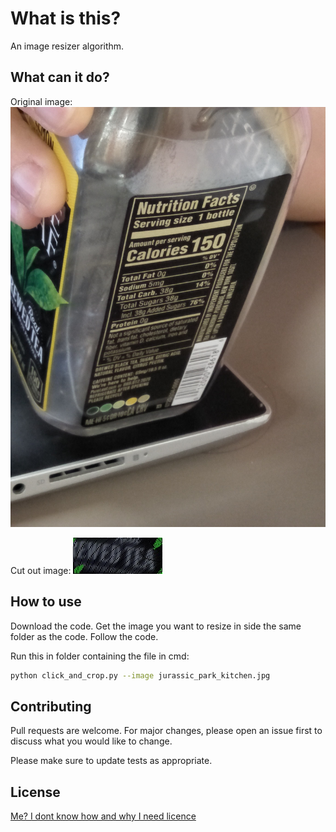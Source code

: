 # What is this?

An image resizer algorithm.

## What can it do?

Original image: 
![](bottleRightCamLeft.jpg)

Cut out image:
![](resukt.jpg)

## How to use

Download the code. Get the image you want to resize in side the same folder as the code. Follow the code. 

Run this in folder containing the file in cmd:
```bash
python click_and_crop.py --image jurassic_park_kitchen.jpg
```


## Contributing
Pull requests are welcome. For major changes, please open an issue first to discuss what you would like to change.

Please make sure to update tests as appropriate.

## License
[Me? I dont know how and why I need licence](https://www.youtube.com/watch?v=dQw4w9WgXcQ)